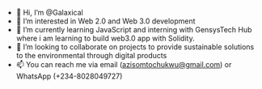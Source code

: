 - 👋 Hi, I’m @Galaxical
- 👀 I’m interested in Web 2.0 and Web 3.0 development
- 🌱 I’m currently learning JavaScript and interning with GensysTech Hub where i am learning to build web3.0 app with Solidity.  
- 💞️ I’m looking to collaborate on projects to provide sustainable solutions to the environmental through digital products 
- 📫 You can reach me via email (azisomtochukwu@gmail.com) or WhatsApp (+234-8028049727)

<!---
Galaxical/Galaxical is a ✨ special ✨ repository because its `README.md` (this file) appears on your GitHub profile.
You can click the Preview link to take a look at your changes.
--->
